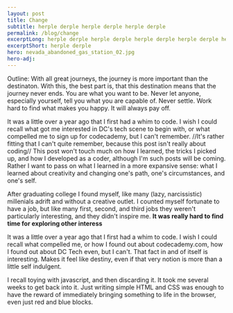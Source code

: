 ```yaml
---
layout: post
title: Change
subtitle: herple derple herple derple herple derple
permalink: /blog/change
excerptLong: herple derple herple derple herple derple herple derple herple derple herple derple herple derple herple derple herple derple herple derple 
excerptShort: herple derple
hero: nevada_abandoned_gas_station_02.jpg
hero-adj: 
---
```


Outline:
With all great journeys, the journey is more important than the destinaton.
With this, the best part is, that this destination means that the journey never ends.
You are what you want to be. Never let anyone, especially yourself, tell you what you are capable of.
Never settle. Work hard to find what makes you happy. It will always pay off.





It was a little over a year ago that I first had a whim to code.  I wish I could recall what got me interested in DC's tech scene to begin with, or what compelled me to sign up for codecademy, but I can't remember.  //It's rather fitting that I can't quite remember, because this post isn't really about coding//  This post won't touch much on how I learned, the tricks I picked up, and how I developed as a coder, although I'm such posts will be coming.  Rather I want to pass on what I learned in a more expansive sense: what I learned about creativity and changing one's path, one's circumstances, and one's self.

After graduating college I found myself, like many (lazy, narcissistic) millenials adrift and without a creative outlet.  I counted myself fortunate to have a job, but like many first, second, and third jobs they weren't particularly interesting, and they didn't inspire me.  **It was really hard to find time for exploring other interess**






It was a little over a year ago that I first had a whim to code.  I wish I could recall what compelled me, or how I found out about codecademy.com, how I found out about DC Tech even, but I can't.  That fact in and of itself is interesting.  Makes it feel like destiny, even if that very notion is more than a little self indulgent.

I recall toying with javascript, and then discarding it.  It took me several weeks to get back into it. Just writing simple HTML and CSS was enough to have the reward of immediately bringing something to life in the browser, even just red and blue blocks.

